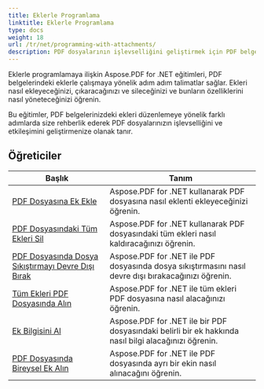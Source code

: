 ```yaml
---
title: Eklerle Programlama
linktitle: Eklerle Programlama
type: docs
weight: 18
url: /tr/net/programming-with-attachments/
description: PDF dosyalarının işlevselliğini geliştirmek için PDF belgelerindeki ekleri ekleme, çıkarma ve silme dahil olmak üzere nasıl değiştireceğinizi öğrenin.
---
```

Eklerle programlamaya ilişkin Aspose.PDF for .NET eğitimleri, PDF belgelerindeki eklerle çalışmaya yönelik adım adım talimatlar sağlar. Ekleri nasıl ekleyeceğinizi, çıkaracağınızı ve sileceğinizi ve bunların özelliklerini nasıl yöneteceğinizi öğrenin.

Bu eğitimler, PDF belgelerinizdeki ekleri düzenlemeye yönelik farklı adımlarda size rehberlik ederek PDF dosyalarınızın işlevselliğini ve etkileşimini geliştirmenize olanak tanır.

## Öğreticiler
| Başlık | Tanım |
| --- | --- | 
| [PDF Dosyasına Ek Ekle](./add-attachment/) | Aspose.PDF for .NET kullanarak PDF dosyasına nasıl eklenti ekleyeceğinizi öğrenin.  |  
| [PDF Dosyasındaki Tüm Ekleri Sil](./delete-all-attachments/) | Aspose.PDF for .NET kullanarak PDF dosyasındaki tüm ekleri nasıl kaldıracağınızı öğrenin.  |  
| [PDF Dosyasında Dosya Sıkıştırmayı Devre Dışı Bırak](./disable-files-compression/) | Aspose.PDF for .NET ile PDF dosyasında dosya sıkıştırmasını nasıl devre dışı bırakacağınızı öğrenin.  |  
| [Tüm Ekleri PDF Dosyasında Alın](./get-all-the-attachments/) | Aspose.PDF for .NET ile tüm ekleri PDF dosyasına nasıl alacağınızı öğrenin.  |  
| [Ek Bilgisini Al](./get-attachment-info/) | Aspose.PDF for .NET ile bir PDF dosyasındaki belirli bir ek hakkında nasıl bilgi alacağınızı öğrenin. |  
| [PDF Dosyasında Bireysel Ek Alın](./get-individual-attachment/) | Aspose.PDF for .NET ile PDF dosyasında ayrı bir ekin nasıl alınacağını öğrenin.  |  